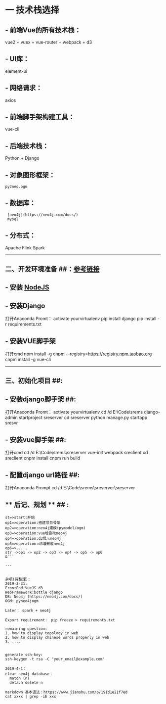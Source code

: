 # 一 技术栈选择
## - **前端Vue的所有技术栈**： 
   vue2 + vuex + vue-router + webpack + d3
## - **UI库**： 
   element-ui
## - **网络请求**：
   axios
## - **前端脚手架构建工具**：
   vue-cli
## - **后端技术栈**：
   Python + Django 
## - **对象图形框架**：
    py2neo.ogm
## - **数据库**：



     [neo4j](https://neo4j.com/docs/)
     mysql
## - **分布式**：



   Apache Flink
   Spark
   
---

## **二、开发环境准备** ##：[参考链接](https://www.jianshu.com/p/9093894d2614)
## - 安装 <a href="https://nodejs.org/en/" target="_blank">NodeJS</a> ##
   
## - 安装Django ##



   
   打开Anaconda Promt：
   activate yourvirtualenv
   pip install django 
   pip install -r requirements.txt
   
## - 安装VUE脚手架 ##



   打开cmd
   npm install -g cnpm --registry=https://registry.npm.taobao.org 
   cnpm install -g vue-cli
   
---
   
## **三、初始化项目** ##:
## - 安装django脚手架 ##:



   打开Anaconda Promt：
   activate yourvirtualenv
   cd /d E:\Code\srems
   django-admin startproject sreserver
   cd sreserver
   python manage.py startapp sresvr
   

## - 安装vue脚手架 ##:



   打开cmd
   cd /d E:\Code\srems\sreserver
   vue-init webpack sreclient
   cd sreclient
   cnpm install
   cnpm run build
   
## - 配置django url路径 ##:
   打开Anaconda Prompt
   cd /d E:\Code\srems\sreserver\sreserver
      
   


## ** 后记、规划 ** ## : 
```flow
st=>start:开始
op1=>operation:搭建项目骨架
op2=>operation:neo4j建模(pymodel/ogm)
op3=>operation:vue增删改neo4j
op4=>operation:d3展示neo4j
op5=>operation:d3增删改neo4j
op6=>.....
str ->op1 -> op2 -> op3 -> op4 -> op5 -> op6
&```

---


杂项(待整理):
2019-3-31:
FrontEnd:VueJS d3
WebFramework:bottle django
DB: Neo4j (https://neo4j.com/docs/)
OGM: pyneo4jogm

Later： spark + neo4j

Export requirement： pip freeze > requirements.txt

remaining question: 
1. how to display topology in web
2. how to display chinese words properly in web
3. ....


generate ssh-key: 
ssh-keygen -t rsa -C "your_email@example.com"

2019-4-1：
clear neo4j database：
  match (n)
  detach delete n
  
markdown 基本语法：https://www.jianshu.com/p/191d1e21f7ed
cat xxxx | grep -iE xxx
